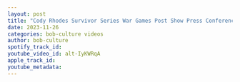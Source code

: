 ```yaml
---
layout: post
title: "Cody Rhodes Survivor Series War Games Post Show Press Conference"
date: 2023-11-26
categories: bob-culture videos
author: bob-culture
spotify_track_id: 
youtube_video_id: alt-IyKWRqA
apple_track_id: 
youtube_metadata: 
---
```

